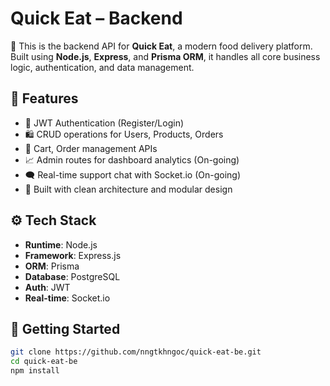 # Quick Eat – Backend

🍱 This is the backend API for **Quick Eat**, a modern food delivery platform. Built using **Node.js**, **Express**, and **Prisma ORM**, it handles all core business logic, authentication, and data management.

## 🧠 Features

- 🔐 JWT Authentication (Register/Login)
- 🛍️ CRUD operations for Users, Products, Orders
- 🛒 Cart, Order management APIs
- 📈 Admin routes for dashboard analytics (On-going)
- 🗨️ Real-time support chat with Socket.io (On-going)
- 🧠 Built with clean architecture and modular design

## ⚙️ Tech Stack

- **Runtime**: Node.js
- **Framework**: Express.js
- **ORM**: Prisma
- **Database**: PostgreSQL
- **Auth**: JWT
- **Real-time**: Socket.io

## 🚀 Getting Started

```bash
git clone https://github.com/nngtkhngoc/quick-eat-be.git
cd quick-eat-be
npm install
